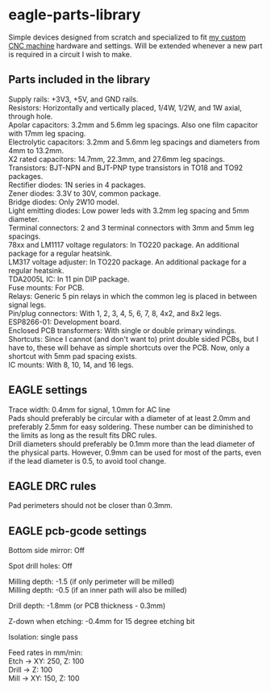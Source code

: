 # eagle-parts-library
Simple devices designed from scratch and specialized to fit [my custom CNC machine](https://github.com/tolgakurt/my-custom-cnc) hardware and settings. Will be extended whenever a new part is required in a circuit I wish to make.  

## Parts included in the library
Supply rails: +3V3, +5V, and GND rails.  
Resistors: Horizontally and vertically placed, 1/4W, 1/2W, and 1W axial, through hole.  
Apolar capacitors: 3.2mm and 5.6mm leg spacings. Also one film capacitor with 17mm leg spacing.  
Electrolytic capacitors: 3.2mm and 5.6mm leg spacings and diameters from 4mm to 13.2mm.  
X2 rated capacitors: 14.7mm, 22.3mm, and 27.6mm leg spacings.  
Transistors: BJT-NPN and BJT-PNP type transistors in TO18 and TO92 packages.  
Rectifier diodes: 1N series in 4 packages.  
Zener diodes: 3.3V to 30V, common package.  
Bridge diodes: Only 2W10 model.  
Light emitting diodes: Low power leds with 3.2mm leg spacing and 5mm diameter.  
Terminal connectors: 2 and 3 terminal connectors with 3mm and 5mm leg spacings.  
78xx and LM1117 voltage regulators: In TO220 package. An additional package for a regular heatsink.  
LM317 voltage adjuster: In TO220 package. An additional package for a regular heatsink.  
TDA2005L IC: In 11 pin DIP package.  
Fuse mounts: For PCB.  
Relays: Generic 5 pin relays in which the common leg is placed in between signal legs.  
Pin/plug connectors: With 1, 2, 3, 4, 5, 6, 7, 8, 4x2, and 8x2 legs.  
ESP8266-01: Development board.  
Enclosed PCB transformers: With single or double primary windings.  
Shortcuts: Since I cannot (and don't want to) print double sided PCBs, but I have to, these will behave as simple shortcuts over the PCB. Now, only a shortcut with 5mm pad spacing exists.  
IC mounts: With 8, 10, 14, and 16 legs.  

## EAGLE settings
Trace width: 0.4mm for signal, 1.0mm for AC line  
Pads should preferably be circular with a diameter of at least 2.0mm and preferably 2.5mm for easy soldering. These number can be diminished to the limits as long as the result fits DRC rules.  
Drill diameters should preferably be 0.1mm more than the lead diameter of the physical parts. However, 0.9mm can be used for most of the parts, even if the lead diameter is 0.5, to avoid tool change.  

## EAGLE DRC rules
Pad perimeters should not be closer than 0.3mm.   

## EAGLE pcb-gcode settings
Bottom side mirror: Off  

Spot drill holes: Off  

Milling depth: -1.5 (if only perimeter will be milled)  
Milling depth: -0.5 (if an inner path will also be milled)  

Drill depth: -1.8mm (or PCB thickness - 0.3mm)  

Z-down when etching: -0.4mm for 15 degree etching bit  

Isolation: single pass  

Feed rates in mm/min:  
Etch -> XY: 250, Z: 100  
Drill -> Z: 100  
Mill -> XY: 150, Z: 100  
